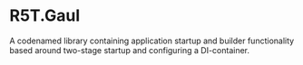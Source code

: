 # R5T.Gaul
A codenamed library containing application startup and builder functionality based around two-stage startup and configuring a DI-container.
